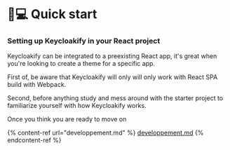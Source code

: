 # 👨💻 Quick start





### Setting up Keycloakify in your React  project

Keycloakify can be integrated to a preexisting React app, it's great when you're looking to create a theme for a specific app. &#x20;

First of, be aware that Keycloakify will only will only work with React SPA build with Webpack. &#x20;

Second, before anything study and mess around with the starter project to familiarize yourself with how Keycloakify works. &#x20;

Once you think you are ready to move on

{% content-ref url="developpement.md" %}
[developpement.md](developpement.md)
{% endcontent-ref %}
